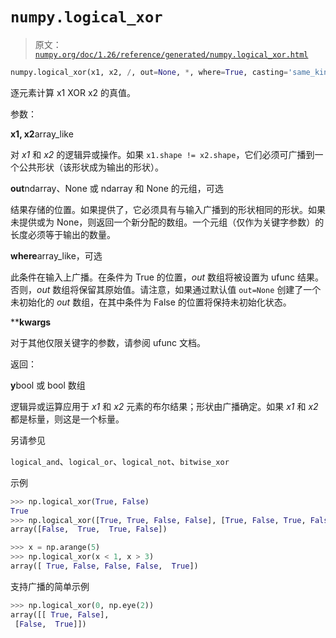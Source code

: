 # `numpy.logical_xor`

> 原文：[`numpy.org/doc/1.26/reference/generated/numpy.logical_xor.html`](https://numpy.org/doc/1.26/reference/generated/numpy.logical_xor.html)

```py
numpy.logical_xor(x1, x2, /, out=None, *, where=True, casting='same_kind', order='K', dtype=None, subok=True[, signature, extobj]) = <ufunc 'logical_xor'>
```

逐元素计算 x1 XOR x2 的真值。

参数：

**x1, x2**array_like

对 *x1* 和 *x2* 的逻辑异或操作。如果 `x1.shape != x2.shape`，它们必须可广播到一个公共形状（该形状成为输出的形状）。

**out**ndarray、None 或 ndarray 和 None 的元组，可选

结果存储的位置。如果提供了，它必须具有与输入广播到的形状相同的形状。如果未提供或为 None，则返回一个新分配的数组。一个元组（仅作为关键字参数）的长度必须等于输出的数量。

**where**array_like，可选

此条件在输入上广播。在条件为 True 的位置，*out* 数组将被设置为 ufunc 结果。否则，*out* 数组将保留其原始值。请注意，如果通过默认值 `out=None` 创建了一个未初始化的 *out* 数组，在其中条件为 False 的位置将保持未初始化状态。

****kwargs**

对于其他仅限关键字的参数，请参阅 ufunc 文档。

返回：

**y**bool 或 bool 数组

逻辑异或运算应用于 *x1* 和 *x2* 元素的布尔结果；形状由广播确定。如果 *x1* 和 *x2* 都是标量，则这是一个标量。

另请参见

`logical_and`、`logical_or`、`logical_not`、`bitwise_xor`

示例

```py
>>> np.logical_xor(True, False)
True
>>> np.logical_xor([True, True, False, False], [True, False, True, False])
array([False,  True,  True, False]) 
```

```py
>>> x = np.arange(5)
>>> np.logical_xor(x < 1, x > 3)
array([ True, False, False, False,  True]) 
```

支持广播的简单示例

```py
>>> np.logical_xor(0, np.eye(2))
array([[ True, False],
 [False,  True]]) 
```
